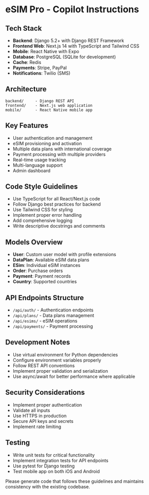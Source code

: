 <!-- Use this file to provide workspace-specific custom instructions to Copilot. For more details, visit https://code.visualstudio.com/docs/copilot/copilot-customization#_use-a-githubcopilotinstructionsmd-file -->

# eSIM Pro - Copilot Instructions

## Tech Stack
- **Backend**: Django 5.2+ with Django REST Framework
- **Frontend Web**: Next.js 14 with TypeScript and Tailwind CSS
- **Mobile**: React Native with Expo
- **Database**: PostgreSQL (SQLite for development)
- **Cache**: Redis
- **Payments**: Stripe, PayPal
- **Notifications**: Twilio (SMS)

## Architecture
```
backend/     - Django REST API
frontend/    - Next.js web application  
mobile/      - React Native mobile app
```

## Key Features
- User authentication and management
- eSIM provisioning and activation
- Multiple data plans with international coverage
- Payment processing with multiple providers
- Real-time usage tracking
- Multi-language support
- Admin dashboard

## Code Style Guidelines
- Use TypeScript for all React/Next.js code
- Follow Django best practices for backend
- Use Tailwind CSS for styling
- Implement proper error handling
- Add comprehensive logging
- Write descriptive docstrings and comments

## Models Overview
- **User**: Custom user model with profile extensions
- **DataPlan**: Available eSIM data plans
- **ESim**: Individual eSIM instances
- **Order**: Purchase orders
- **Payment**: Payment records
- **Country**: Supported countries

## API Endpoints Structure
- `/api/auth/` - Authentication endpoints
- `/api/plans/` - Data plans management
- `/api/esims/` - eSIM operations
- `/api/payments/` - Payment processing

## Development Notes
- Use virtual environment for Python dependencies
- Configure environment variables properly
- Follow REST API conventions
- Implement proper validation and serialization
- Use async/await for better performance where applicable

## Security Considerations
- Implement proper authentication
- Validate all inputs
- Use HTTPS in production
- Secure API keys and secrets
- Implement rate limiting

## Testing
- Write unit tests for critical functionality
- Implement integration tests for API endpoints
- Use pytest for Django testing
- Test mobile app on both iOS and Android

Please generate code that follows these guidelines and maintains consistency with the existing codebase.
